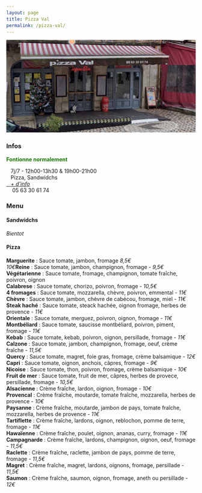 ```yaml
---
layout: page
title: Pizza Val
permalink: /pizza-val/
---
```

![alt text](/images/pizzaval.png "Pizza Val")
### Infos
<p style="color:#167700;"><b>Fontionne normalement</b></p>

<i class="fa-solid fa-clock"></i>&nbsp;&nbsp;&nbsp;7j/7 - 12h00-13h30 & 19h00-21h00
<br>  <i class="fa-solid fa-utensils"></i>&nbsp;&nbsp;&nbsp;Pizza, Sandwidchs
<br><a href="http://manger-st-antonin.ga/Pizza-val" target="_blank"><i class="fa-solid fa-link"></i>&nbsp;&nbsp;&nbsp;*+ d'info*</a>
<br><i class="fa-solid fa-phone"></i>&nbsp;&nbsp;&nbsp; 05 63 30 61 74


### Menu

#### Sandwidchs

*Bientot*

#### Pizza

**Marguerite** : Sauce tomate, jambon, fromage <span>*8,5€*</span> 
<br><span>*10€*</span>**Reine** : Sauce tomate, jambon, champignon, fromage - *9,5€*
<br>**Végétarienne** : Sauce tomate, fromage, champignon, tomate fraîche, poivron, oignon
<br>**Calabrese** : Sauce tomate, chorizo, poivron, fromage - *10,5€*
<br>**4 fromages** : Sauce tomate, mozzarella, chèvre, poivron, emmental - *11€*
<br>**Chèvre** : Sauce tomate, jambon, chèvre de cabécou, fromage, miel - *11€*
<br>**Steak haché** : Sauce tomate, steack hachée, oignon fromage, herbes de provence - *11€*
<br>**Orientale** : Sauce tomate, merguez, poivron, oignon, fromage - *11€*
<br>**Montbéliard** : Sauce tomate, saucisse montbéliard, poivron, piment, fromage - *11€*
<br>**Kebab** : Sauce tomate, kebab, poivron, oignon, persillade, fromage - *11€*
<br>**Calzone** : Sauce tomate, jambon, champignon, fromage, oeuf, crème fraîche - *11,5€*
<br>**Quercy** : Sauce tomate, magret, foie gras, fromage, crème balsamique - *12€*
<br>**Capri** : Sauce tomate, oignon, anchois, câpres, fromage - *9€*
<br>**Nicoise** : Sauce tomate, thon, poivron, fromage, crème balsamique - *10€*
<br>**Fruit de mer** : Sauce tomate, fruit de mer, câpres, herbes de provece, persillade, fromage - *10,5€*
<br>**Alsacienne** : Crème fraîche, lardon, oignon, fromage - *10€*
<br>**Provencal** : Crème fraîche, moutarde, tomate fraîche, mozzarella, herbes de provence - *10€*
<br>**Paysanne** : Crème fraîche, moutarde, jambon de pays, tomate fraîche, mozzarella, herbes de provence - *11€*
<br>**Tartiflette** : Crème fraîche, lardons, oignon, reblochon, pomme de terre, fromage - *11€*
<br>**Hawaïenne** : Crème fraîche, poulet, oignon, ananas, curry, fromage - *11€*
<br>**Campagnarde** : Crème fraîche, lardons, champignon, oignon, oeuf, fromage - *11,5€*
<br>**Raclette** : Crème fraîche, raclette, jambon de pays, pomme de terre, fromage - *11,5€*
<br>**Magret** : Crème fraîche, magret, lardons, oignons, fromage, persillade - *11,5€*
<br>**Saumon** : Crème fraîche, saumon, oignon, fromage, aneth ou persillade - *12€*




